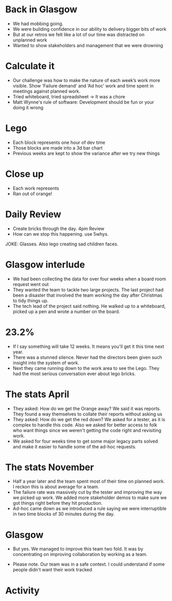 # Back in Glasgow

* We had mobbing going.
* We were building confidence in our ability to delivery bigger bits of work
* But at our retros we felt like a lot of our time was distracted on unplanned work
* Wanted to show stakeholders and management that we were drowning

# Calculate it

* Our challenge was how to make the nature of each week’s work more visible. Show ‘Failure demand’ and ‘Ad hoc’ work and time spent in meetings against planned work.
* Tried whiteboard, tried spreadsheet -> It was a chore
* Matt Wynne's rule of software: Development should be fun or your doing it wrong

# Lego

* Each block represents one hour of dev time
* Those blocks are made into a 3d bar chart
* Previous weeks are kept to show the variance after we try new things

# Close up

* Each work represents
* Ran out of orange!

# Daily Review

* Create bricks through the day. 4pm Review
* How can we stop this happening. use 5whys.

JOKE: Glasses. Also lego creating sad children faces.

# Glasgow interlude

* We had been collecting the data for over four weeks when a board room request went out
* They wanted the team to tackle two large projects. The last project had been a disaster that involved the team working the day after Christmas to tidy things up.
* The tech lead of the project said nothing. He walked up to a whiteboard, picked up a pen and wrote a number on the board.

# 23.2%

* If I say something will take 12 weeks. It means you'll get it this time next year.
* There was a stunned silence. Never had the directors been given such insight into the system of work.
* Next they came running down to the work area to see the Lego. They had the most serious conversation ever about lego bricks.

# The stats April

* They asked: How do we get the Orange away? We said it was reports. They found a way themselves to collate their reports without asking us
* They asked: How do we get the red down? We asked for a tester, as it is complex to handle this code. Also we asked for better access to folk who want things since we weren't getting the code right and revisiting work.
* We asked for four weeks time to get some major legacy parts solved and make it easier to handle some of the ad-hoc requests.

# The stats November

* Half a year later and the team spent most of their time on planned work. I reckon this is about average for a team.
* The failure rate was massively cut by the tester and improving the way we picked up work. We added more stakeholder demos to make sure we got things right before they hit production.
* Ad-hoc came down as we introduced a rule saying we were interruptible in two time blocks of 30 minutes during the day.

# Glasgow

* But yes. We managed to improve this team two fold. It was by concentrating on improving collaboration by working as a team.

* Please note. Our team was in a safe context. I could understand if some people didn't want their work tracked


# Activity
